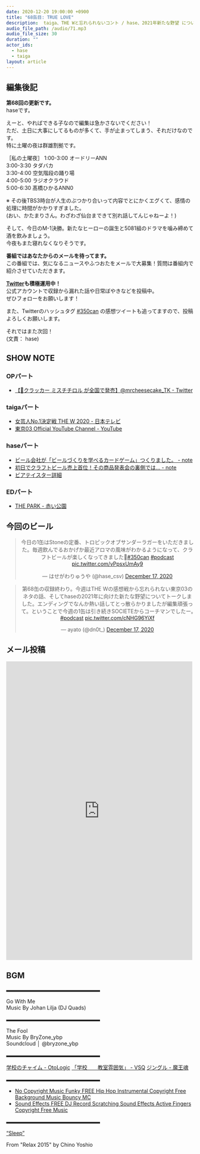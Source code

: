 ```yaml
---
date: 2020-12-20 19:00:00 +0900
title: "68缶目: TRUE LOVE"
description:  taiga、THE Wと忘れられないコント / hase、2021年新たな野望 についてトークしました。
audio_file_path: /audio/71.mp3
audio_file_size: 30
duration: ""
actor_ids:
  - hase
  - taiga
layout: article
---
```


## 編集後記

__第68回の更新です。__  
haseです。

えーと、やればできる子なので編集は急かさないでください！  
ただ、土日に大事にしてるものが多くて、手が止まってしまう、それだけなのです。  
特に土曜の夜は群雄割拠です。

［私の土曜夜］
1:00-3:00  オードリーANN  
3:00-3:30 タダバカ  
3:30-4:00 空気階段の踊り場  
4:00-5:00 ラジオクラウド  
5:00-6:30  髙橋ひかるANN0  

※ その後TBS3時台が人生のぶつかり合いって内容でとにかくエグくて、感情の処理に時間がかかりすぎました。  
(おい、かたまりさん。わざわざ仙台まできて別れ話してんじゃねーよ！)  

そして、今日のM-1決勝。新たなヒーローの誕生と5081組のドラマを噛み締めて酒を飲みましょう。  
今夜もまた寝れなくなりそうです。

__番組ではあなたからのメールを待ってます。__  
この番組では、気になるニュースやふつおたをメールで大募集！質問は番組内で紹介させていただきます。  

__[Twitter](https://twitter.com/am350can)も積極運用中！__  
公式アカウントで収録から漏れた話や日常ぼやきなどを投稿中。  
ぜひフォローをお願いします！  

また、Twitterのハッシュタグ [#350can](https://twitter.com/search?q=%23350can&src=hashtag_click) の感想ツイートも追ってますので、投稿よろしくお願いします。  

それではまた次回！  
(文責： hase)

## SHOW NOTE
### OPパート
- [【🎉クラッカー ミスチチロル が全国で発売】@mrcheesecake_TK - Twitter](https://twitter.com/mrcheesecake_TK/status/1338680202528886784)

### taigaパート
- [女芸人No.1決定戦 THE W 2020 - 日本テレビ](https://www.ntv.co.jp/w/)
- [東京03 Official YouTube Channel - YouTube](https://youtube.com/channel/UConIcs8o0z5vYTamGtq-Lsw)

### haseパート
- [ビール会社が「ビールづくりを学べるカードゲーム」つくりました。 - note](https://note.com/hoppin_garage/n/n63e2a0951f3c)
- [初日でクラフトビール売上首位！その商品発表会の裏側では… - note](https://note.com/tukamatter/n/n911dc1de4a21)
- [ビアテイスター詳細](http://beertaster.org/seminar/application/bt_info.html)

### EDパート
- [THE PARK - 赤い公園](https://www.akaiko-en.com/thepark/)

## 今回のビール

<center>
<blockquote class="twitter-tweet"><p lang="ja" dir="ltr">今日の1缶はStoneの定番、トロピックオブサンダーラガーをいただきました。毎週飲んでるおかげか最近アロマの風味がわかるようになって、クラフトビールが楽しくなってきました🍻<a href="https://twitter.com/hashtag/350can?src=hash&amp;ref_src=twsrc%5Etfw">#350can</a> <a href="https://twitter.com/hashtag/podcast?src=hash&amp;ref_src=twsrc%5Etfw">#podcast</a> <a href="https://t.co/vPpsxUmAy9">pic.twitter.com/vPpsxUmAy9</a></p>&mdash; はせがわりゅうや (@hase_csv) <a href="https://twitter.com/hase_csv/status/1339601887297818627?ref_src=twsrc%5Etfw">December 17, 2020</a></blockquote> <script async src="https://platform.twitter.com/widgets.js" charset="utf-8"></script>

<blockquote class="twitter-tweet"><p lang="ja" dir="ltr">第68缶の収録終わり。今週はTHE Wの感想戦から忘れられない東京03のネタの話、そしてhaseの2021年に向けた新たな野望についてトークしました。エンディングでなんか熱い話してとっ散らかりましたが編集頑張って。ということで今週の1缶は引き続きSOCIETEからコーチマンでしたー。　<a href="https://twitter.com/hashtag/podcast?src=hash&amp;ref_src=twsrc%5Etfw">#podcast</a> <a href="https://t.co/cNHG96YiXf">pic.twitter.com/cNHG96YiXf</a></p>&mdash; ayato (@dn0t_) <a href="https://twitter.com/dn0t_/status/1339589204897005569?ref_src=twsrc%5Etfw">December 17, 2020</a></blockquote> <script async src="https://platform.twitter.com/widgets.js" charset="utf-8"></script>
</center>

## メール投稿
<div class="iframe-wrapper">
<iframe src="https://docs.google.com/forms/d/e/1FAIpQLSfTZ99ZtY5BJtHk38i7c_p3AdF-uIGnOOsc6W05wV6L0MTAQg/viewform?embedded=true" width="500" height="800" frameborder="0" marginheight="0" marginwidth="0">読み込んでいます…</iframe>
</div>

## BGM
▬▬▬▬▬▬▬▬▬▬▬▬▬▬▬▬▬▬  

Go With Me  
Music By Johan Lilja (DJ Quads)  

▬▬▬▬▬▬▬▬▬▬▬▬▬▬▬▬▬▬  

The Fool  
Music By BryZone_ybp  
Soundcloud │ @bryzone_ybp  

▬▬▬▬▬▬▬▬▬▬▬▬▬▬▬▬▬▬  

[学校のチャイム - OtoLogic](https://otologic.jp/free/se/school_bell01.html)
[「学校　　教室雰囲気」 - VSQ](https://vsq.co.jp/special/se_environment/)
[ジングル - 魔王魂](https://maoudamashii.jokersounds.com/)

▬▬▬▬▬▬▬▬▬▬▬▬▬▬▬▬▬▬  

- [No Copyright Music Funky FREE Hip Hop Instrumental Copyright Free Background Music Bouncy MC](https://www.youtube.com/watch?v=YCOrfB6c1SM)
- [Sound Effects FREE DJ Record Scratching Sound Effects Active Fingers Copyright Free Music](https://www.youtube.com/watch?v=KbVWYj0F3Fs)

▬▬▬▬▬▬▬▬▬▬▬▬▬▬▬▬▬▬  

[“Sleep”](https://soundcloud.com/chino-yoshio/chino-yoshio-relax-2015-18-sleep)

From "Relax 2015" by Chino Yoshio